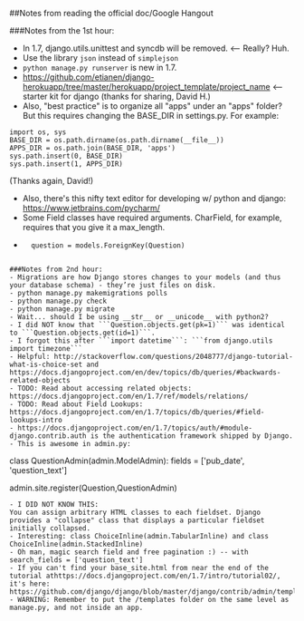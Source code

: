 ##Notes from reading the official doc/Google Hangout

###Notes from the 1st hour:
- In 1.7, django.utils.unittest and syncdb will be removed. <-- Really? Huh.
- Use the library ```json``` instead of ```simplejson```
- ```python manage.py runserver``` is new in 1.7. 
- https://github.com/etianen/django-herokuapp/tree/master/herokuapp/project_template/project_name <-- starter kit for django (thanks for sharing, David H.)
- Also, "best practice" is to organize all "apps" under an "apps" folder? But this requires changing the BASE_DIR in settings.py. For example: 
```
import os, sys
BASE_DIR = os.path.dirname(os.path.dirname(__file__))
APPS_DIR = os.path.join(BASE_DIR, 'apps')
sys.path.insert(0, BASE_DIR)
sys.path.insert(1, APPS_DIR)
```
(Thanks again, David!)
- Also, there's this nifty text editor for developing w/ python and django: https://www.jetbrains.com/pycharm/
- Some Field classes have required arguments. CharField, for example, requires that you give it a max_length.
- ```class Choice(models.Model):
    question = models.ForeignKey(Question)
``` means each Choice is related to a single Question.

###Notes from 2nd hour:
- Migrations are how Django stores changes to your models (and thus your database schema) - they’re just files on disk. 
- python manage.py makemigrations polls
- python manage.py check
- python manage.py migrate
- Wait... should I be using __str__ or __unicode__ with python2?
- I did NOT know that ```Question.objects.get(pk=1)``` was identical to ```Question.objects.get(id=1)```.
- I forgot this after ```import datetime```: ```from django.utils import timezone```
- Helpful: http://stackoverflow.com/questions/2048777/django-tutorial-what-is-choice-set and https://docs.djangoproject.com/en/dev/topics/db/queries/#backwards-related-objects
- TODO: Read about accessing related objects: https://docs.djangoproject.com/en/1.7/ref/models/relations/
- TODO: Read about Field Lookups: https://docs.djangoproject.com/en/1.7/topics/db/queries/#field-lookups-intro
- https://docs.djangoproject.com/en/1.7/topics/auth/#module-django.contrib.auth is the authentication framework shipped by Django.
- This is awesome in admin.py:
```
class QuestionAdmin(admin.ModelAdmin):
	fields = ['pub_date', 'question_text']

admin.site.register(Question,QuestionAdmin)
```
- I DID NOT KNOW THIS:
You can assign arbitrary HTML classes to each fieldset. Django provides a "collapse" class that displays a particular fieldset initially collapsed. 
- Interesting: class ChoiceInline(admin.TabularInline) and class ChoiceInline(admin.StackedInline)
- Oh man, magic search field and free pagination :) -- with search_fields = ['question_text']
- If you can't find your base_site.html from near the end of the tutorial athttps://docs.djangoproject.com/en/1.7/intro/tutorial02/, it's here: https://github.com/django/django/blob/master/django/contrib/admin/templates/admin/base_site.html
- WARNING: Remember to put the /templates folder on the same level as manage.py, and not inside an app.
